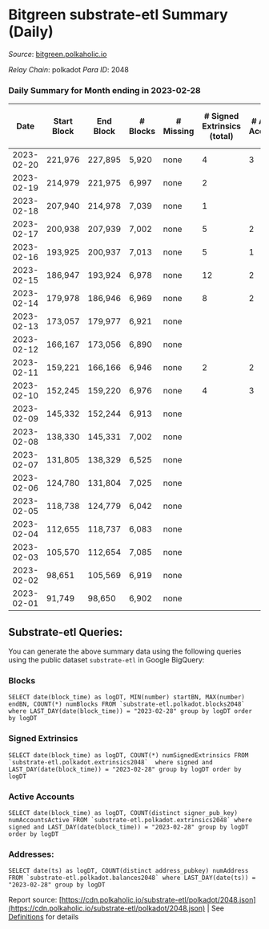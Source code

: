 # Bitgreen substrate-etl Summary (Daily)

_Source_: [bitgreen.polkaholic.io](https://bitgreen.polkaholic.io)

*Relay Chain*: polkadot
*Para ID*: 2048



### Daily Summary for Month ending in 2023-02-28


| Date | Start Block | End Block | # Blocks | # Missing | # Signed Extrinsics (total) | # Active Accounts | # Addresses with Balances | # Events | # Transfers | # XCM Transfers In | # XCM Transfers Out |
| ---- | ----------- | --------- | -------- | --------- | --------------------------- | ----------------- | ------------------------- | -------- | ----------- | ------------------ | ------------------- |
| 2023-02-20 | 221,976 | 227,895 | 5,920 | none  | 4 | 3 |  | 37,803 | 2  |   |   |
| 2023-02-19 | 214,979 | 221,975 | 6,997 | none  | 2 |  | 229 | 45,050 | 3  |   |   |
| 2023-02-18 | 207,940 | 214,978 | 7,039 | none  | 1 |  | 226 | 45,660 | 1  |   |   |
| 2023-02-17 | 200,938 | 207,939 | 7,002 | none  | 5 | 2 | 225 | 47,342 | 1  |   |   |
| 2023-02-16 | 193,925 | 200,937 | 7,013 | none  | 5 | 1 | 224 | 47,444 | 5  |   |   |
| 2023-02-15 | 186,947 | 193,924 | 6,978 | none  | 12 | 2 | 219 | 49,507 | 11  |   |   |
| 2023-02-14 | 179,978 | 186,946 | 6,969 | none  | 8 | 2 | 208 | 49,921 | 8  |   |   |
| 2023-02-13 | 173,057 | 179,977 | 6,921 | none  |  |  | 200 | 49,437 |   |   |   |
| 2023-02-12 | 166,167 | 173,056 | 6,890 | none  |  |  | 200 | 49,154 |   |   |   |
| 2023-02-11 | 159,221 | 166,166 | 6,946 | none  | 2 | 2 | 200 | 49,628 | 3  |   |   |
| 2023-02-10 | 152,245 | 159,220 | 6,976 | none  | 4 | 3 | 197 | 50,110 | 6  |   |   |
| 2023-02-09 | 145,332 | 152,244 | 6,913 | none  |  |  | 192 | 49,300 |   |   |   |
| 2023-02-08 | 138,330 | 145,331 | 7,002 | none  |  |  | 192 |  |   |   |   |
| 2023-02-07 | 131,805 | 138,329 | 6,525 | none  |  |  | 188 |  |   |   |   |
| 2023-02-06 | 124,780 | 131,804 | 7,025 | none  |  |  | 188 |  |   |   |   |
| 2023-02-05 | 118,738 | 124,779 | 6,042 | none  |  |  | 187 |  |   |   |   |
| 2023-02-04 | 112,655 | 118,737 | 6,083 | none  |  |  | 186 |  |   |   |   |
| 2023-02-03 | 105,570 | 112,654 | 7,085 | none  |  |  | 186 |  |   |   |   |
| 2023-02-02 | 98,651 | 105,569 | 6,919 | none  |  |  | 180 |  |   |   |   |
| 2023-02-01 | 91,749 | 98,650 | 6,902 | none  |  |  | 179 |  |   |   |   |

## Substrate-etl Queries:
You can generate the above summary data using the following queries using the public dataset `substrate-etl` in Google BigQuery:


### Blocks
```
SELECT date(block_time) as logDT, MIN(number) startBN, MAX(number) endBN, COUNT(*) numBlocks FROM `substrate-etl.polkadot.blocks2048`  where LAST_DAY(date(block_time)) = "2023-02-28" group by logDT order by logDT
```


### Signed Extrinsics
```
SELECT date(block_time) as logDT, COUNT(*) numSignedExtrinsics FROM `substrate-etl.polkadot.extrinsics2048`  where signed and LAST_DAY(date(block_time)) = "2023-02-28" group by logDT order by logDT
```


### Active Accounts
```
SELECT date(block_time) as logDT, COUNT(distinct signer_pub_key) numAccountsActive FROM `substrate-etl.polkadot.extrinsics2048` where signed and LAST_DAY(date(block_time)) = "2023-02-28" group by logDT order by logDT
```


### Addresses:
```
SELECT date(ts) as logDT, COUNT(distinct address_pubkey) numAddress FROM `substrate-etl.polkadot.balances2048` where LAST_DAY(date(ts)) = "2023-02-28" group by logDT
```



Report source: [https://cdn.polkaholic.io/substrate-etl/polkadot/2048.json](https://cdn.polkaholic.io/substrate-etl/polkadot/2048.json) | See [Definitions](/DEFINITIONS.md) for details
